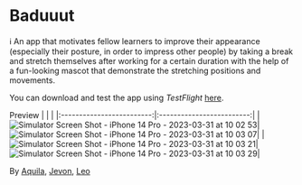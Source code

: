 # Baduuut

ℹ️ An app that motivates fellow learners to improve their appearance (especially their posture, in order to impress other people) by taking a break and stretch themselves after working for a certain duration with the help of a fun-looking mascot that demonstrate the stretching positions and movements.

You can download and test the app using _TestFlight_ <a href="https://testflight.apple.com/join/4oLRPrva" target="_blank" rel="noopener noreferrer">here</a>.

Preview
| | |
|:-------------------------:|:-------------------------:|
|![Simulator Screen Shot - iPhone 14 Pro - 2023-03-31 at 10 02 53](https://user-images.githubusercontent.com/86874779/229014858-cf03e539-d1fb-44dd-920b-f2261b47c890.png)|![Simulator Screen Shot - iPhone 14 Pro - 2023-03-31 at 10 03 07](https://user-images.githubusercontent.com/86874779/229014880-5a6cef21-b2a2-420a-bee9-2ad0caf1281b.png)|
|![Simulator Screen Shot - iPhone 14 Pro - 2023-03-31 at 10 03 21](https://user-images.githubusercontent.com/86874779/229014905-db066eee-d722-4819-ad68-bc4e3be25c14.png)|![Simulator Screen Shot - iPhone 14 Pro - 2023-03-31 at 10 03 29](https://user-images.githubusercontent.com/86874779/229014921-43ddbf2b-3563-4148-9e6f-54289288faa9.png)|

By <a href="https://github.com/zhraquila" target="_blank" rel="noopener noreferrer">Aquila</a>, <a href="https://github.com/je-von" target="_blank" rel="noopener noreferrer">Jevon</a>, <a href="https://github.com/TrotskyLeon" target="_blank" rel="noopener noreferrer">Leo</a>
